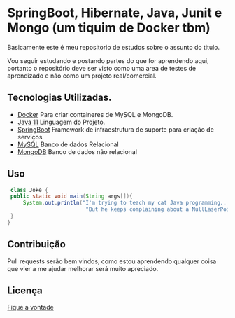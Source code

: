# SpringBoot, Hibernate, Java, Junit e Mongo (um tiquim de Docker tbm)

Basicamente este é meu repositorio de estudos sobre o assunto do titulo.

Vou seguir estudando e postando partes do que for aprendendo aqui, portanto o repositório deve ser visto como uma area de testes de aprendizado e não como um projeto real/comercial.

## Tecnologias Utilizadas.

* [Docker](https://www.docker.com/) Para criar containeres de MySQL e MongoDB.
* [Java 11](https://www.oracle.com/br/java/technologies/javase-jdk11-downloads.html) Linguagem do Projeto.
* [SpringBoot](https://spring.io/projects/spring-boot) Framework de infraestrutura de suporte para criação de serviços
* [MySQL](https://www.mysql.com/) Banco de dados Relacional
* [MongoDB](https://www.mongodb.com/pt-br) Banco de dados não relacional

## Uso

```java
 class Joke {
 public static void main(String args[]){
     System.out.println("I'm trying to teach my cat Java programming..." + 
                         "But he keeps complaining about a NullLaserPointerException`.");
 }
}

```

## Contribuição
Pull requests serão bem vindos, como estou aprendendo qualquer coisa que vier a me ajudar melhorar será muito apreciado.

## Licença
[Fique a vontade](https://www.youtube.com/watch?v=dQw4w9WgXcQ)
